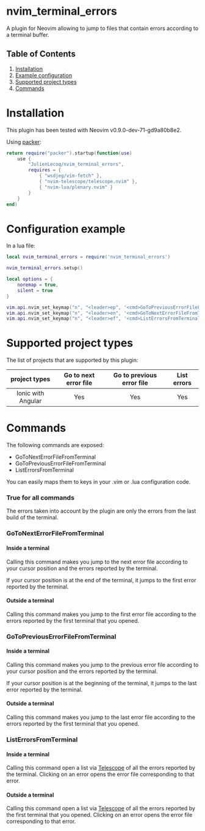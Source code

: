 # nvim\_terminal\_errors

A plugin for Neovim allowing to jump to files that contain errors according to a terminal buffer.

## Table of Contents
1. [Installation](#installation)
2. [Example configuration](#example-configuration)
3. [Supported project types](#supported-project-types)
4. [Commands](#commands)

# Installation

This plugin has been tested with Neovim v0.9.0-dev-71-gd9a80b8e2.

Using [packer](https://github.com/wbthomason/packer.nvim):

```lua
return require("packer").startup(function(use)
    use {
        "JulienLecoq/nvim_terminal_errors",
        requires = {
            { "wsdjeg/vim-fetch" },
            { "nvim-telescope/telescope.nvim" },
            { "nvim-lua/plenary.nvim" }
        }
    }
end)
```

# Configuration example 

In a lua file:

```lua 
local nvim_terminal_errors = require('nvim_terminal_errors')

nvim_terminal_errors.setup()

local options = {
    noremap = true,
    silent = true
}

vim.api.nvim_set_keymap("n", "<leader>ep", '<cmd>GoToPreviousErrorFileFromTerminal<cr>', options)
vim.api.nvim_set_keymap("n", "<leader>en", '<cmd>GoToNextErrorFileFromTerminal<cr>', options)
vim.api.nvim_set_keymap("n", "<leader>ef", '<cmd>ListErrorsFromTerminal<cr>', options)
```

# Supported project types 

The list of projects that are supported by this plugin:

|   project types    | Go to next error file | Go to previous error file | List errors |
|:------------------:|:---------------------:|:-------------------------:|:-----------:|
| Ionic with Angular |          Yes          |            Yes            |     Yes     |

# Commands

The following commands are exposed:
- GoToNextErrorFileFromTerminal 
- GoToPreviousErrorFileFromTerminal 
- ListErrorsFromTerminal

You can easily maps them to keys in your .vim or .lua configuration code.

### True for all commands

The errors taken into account by the plugin are only the errors from the last build of the terminal.

### GoToNextErrorFileFromTerminal 

#### Inside a terminal

Calling this command makes you jump to the next error file according to your cursor position and the errors reported by the terminal.

If your cursor position is at the end of the terminal, it jumps to the first error reported by the terminal.

#### Outside a terminal

Calling this command makes you jump to the first error file according to the errors reported by the first terminal that you opened. 

### GoToPreviousErrorFileFromTerminal 

#### Inside a terminal

Calling this command makes you jump to the previous error file according to your cursor position and the errors reported by the terminal.

If your cursor position is at the beginning of the terminal, it jumps to the last error reported by the terminal.

#### Outside a terminal

Calling this command makes you jump to the last error file according to the errors reported by the first terminal that you opened.

### ListErrorsFromTerminal

#### Inside a terminal

Calling this command open a list via [Telescope](https://github.com/nvim-telescope/telescope.nvim) of all the errors reported by the terminal. Clicking on an error opens the error file corresponding to that error.

#### Outside a terminal

Calling this command open a list via [Telescope](https://github.com/nvim-telescope/telescope.nvim) of all the errors reported by the first terminal that you opened. Clicking on an error opens the error file corresponding to that error.
